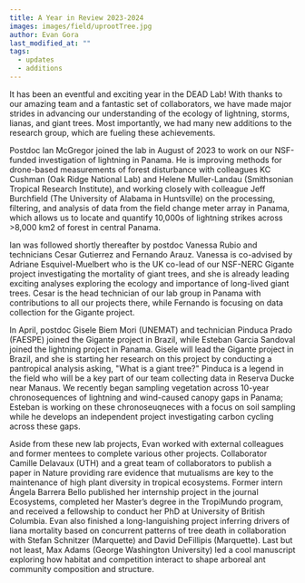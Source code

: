 ```yaml
---
title: A Year in Review 2023-2024
images: images/field/uprootTree.jpg
author: Evan Gora
last_modified_at: ""
tags:
  - updates
  - additions
---
```


<!-- excerpt start -->
It has been an eventful and exciting year in the DEAD Lab! With thanks to our amazing team and a fantastic set of collaborators, we have made major strides in advancing our understanding of the ecology of lightning, storms, lianas, and giant trees. Most importantly, we had many new additions to the research group, which are fueling these achievements.
<!-- excerpt end -->

Postdoc Ian McGregor joined the lab in August of 2023 to work on our NSF-funded investigation of lightning in Panama. He is improving methods for drone-based measurements of forest disturbance with colleagues KC Cushman (Oak Ridge National Lab) and Helene Muller-Landau (Smithsonian Tropical Research Institute), and working closely with colleague Jeff Burchfield (The University of Alabama in Huntsville) on the processing, filtering, and analysis of data from the field change meter array in Panama, which allows us to locate and quantify 10,000s of lightning strikes across >8,000 km2 of forest in central Panama. 

Ian was followed shortly thereafter by postdoc Vanessa Rubio and technicians Cesar Gutierrez and Fernando Arauz. Vanessa is co-advised by Adriane Esquivel-Muelbert who is the UK co-lead of our NSF-NERC Gigante project investigating the mortality of giant trees, and she is already leading exciting analyses exploring the ecology and importance of long-lived giant trees. Cesar is the head technician of our lab group in Panama with contributions to all our projects there, while Fernando is focusing on data collection for the Gigante project. 

In April, postdoc Gisele Biem Mori (UNEMAT) and technician Pinduca Prado (FAESPE) joined the Gigante project in Brazil, while Esteban Garcia Sandoval joined the lightning project in Panama. Gisele will lead the Gigante project in Brazil, and she is starting her research on this project by conducting a pantropical analysis asking, "What is a giant tree?" Pinduca is a legend in the field who will be a key part of our team collecting data in Reserva Ducke near Manaus. We recently began sampling vegetation across 10-year chronosequences of lightning and wind-caused canopy gaps in Panama; Esteban is working on these chronoseuqneces with a focus on soil sampling while he develops an independent project investigating carbon cycling across these gaps. 

Aside from these new lab projects, Evan worked with external colleagues and former mentees to complete various other projects. Collaborator Camille Delavaux (UTH) and a great team of collaborators to publish a paper in Nature providing rare evidence that mutualisms are key to the maintenance of high plant diversity in tropical ecosystems. Former intern Ángela Barrera Bello published her internship project in the journal Ecosystems, completed her Master’s degree in the TropiMundo program, and received a fellowship to conduct her PhD at University of British Columbia. Evan also finished a long-languishing project inferring drivers of liana mortality based on concurrent patterns of tree death in collaboration with Stefan Schnitzer (Marquette) and David DeFillipis (Marquette). Last but not least, Max Adams (George Washington University) led a cool manuscript exploring how habitat and competition interact to shape arboreal ant community composition and structure.
